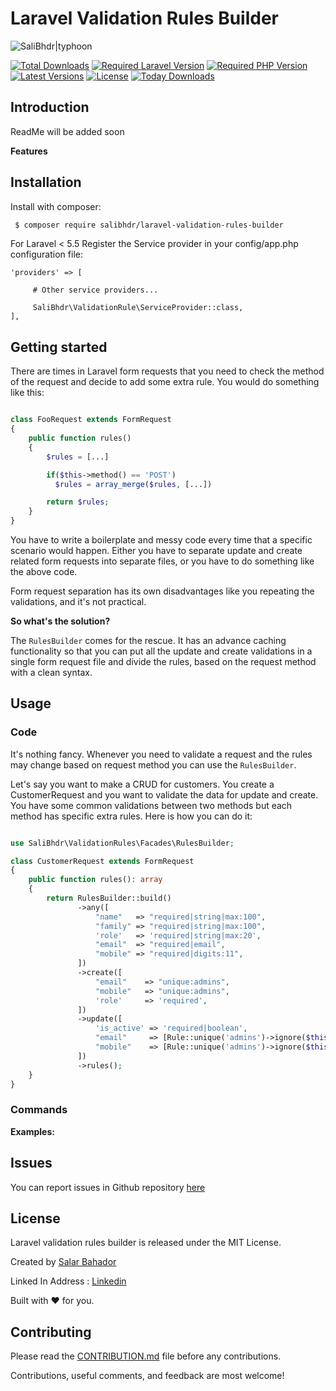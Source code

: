 # Laravel Validation Rules Builder

![SaliBhdr|typhoon][link-logo]

[![Total Downloads][ico-downloads]][link-downloads]
[![Required Laravel Version][ico-laravel]][link-packagist]
[![Required PHP Version][ico-php]][link-packagist]
[![Latest Versions][ico-version]][link-packagist]
[![License][ico-license]][link-packagist]
[![Today Downloads][ico-today-downloads]][link-downloads]

## Introduction

ReadMe will be added soon

**Features**

## Installation

Install with composer:

```sh
 $ composer require salibhdr/laravel-validation-rules-builder
```

For Laravel < 5.5 Register the Service provider in your config/app.php configuration file:

```
'providers' => [

     # Other service providers...

     SaliBhdr\ValidationRule\ServiceProvider::class,
],
```

## Getting started

There are times in Laravel form requests that you need to check the method of
the request and decide to add some extra rule. You would do something like this:

```php

class FooRequest extends FormRequest
{
    public function rules()
    {
        $rules = [...]

        if($this->method() == 'POST')
          $rules = array_merge($rules, [...])

        return $rules;
    }
}

```

You have to write a boilerplate and messy code every time that a specific scenario would happen.
Either you have to separate update and create related form requests into separate files, or you have to do something
like the above code.

Form request separation has its own disadvantages like you repeating the validations, and it's not practical.

**So what's the solution?**

The `RulesBuilder` comes for the rescue. It has an advance caching functionality
so that you can put all the update and create validations in a
single form request file and divide the rules, based on the request method
with a clean syntax.

## Usage

### Code

It's nothing fancy. Whenever you need to validate a request and the
rules may change based on request method you can use the `RulesBuilder`.

Let's say you want to make a CRUD for customers. You create a CustomerRequest
and you want to validate the data for update and create. You have some common validations
between two methods but each method has specific extra rules. Here is how you can do it:

```php

use SaliBhdr\ValidationRules\Facades\RulesBuilder;

class CustomerRequest extends FormRequest
{
    public function rules(): array
    {
        return RulesBuilder::build()
               ->any([
                   "name"   => "required|string|max:100",
                   "family" => "required|string|max:100",
                   'role'   => 'required|string|max:20',
                   "email"  => "required|email",
                   "mobile" => "required|digits:11",
               ])
               ->create([
                   "email"    => "unique:admins",
                   "mobile"   => "unique:admins",
                   'role'     => 'required',
               ])
               ->update([
                   'is_active' => 'required|boolean',
                   "email"     => [Rule::unique('admins')->ignore($this->customer)],
                   "mobile"    => [Rule::unique('admins')->ignore($this->customer)],
               ])
               ->rules();
    }
}

```

### Commands

**Examples:**

Issues
----
You can report issues in Github repository [here][link-issues]

License
----
Laravel validation rules builder is released under the MIT License.

Created by [Salar Bahador][link-github]

Linked In Address : [Linkedin][link-linkedin]

Built with ❤ for you.

Contributing
----
Please read the [CONTRIBUTION.md][link-contribution] file before any contributions.

Contributions, useful comments, and feedback are most welcome!


[ico-laravel]: https://img.shields.io/badge/Laravel-≥5.0-ff2d20?style=flat-square&logo=laravel

[ico-php]: https://img.shields.io/badge/php-≥7.0-8892bf?style=flat-square&logo=php

[ico-downloads]: https://poser.pugx.org/salibhdr/laravel-validation-rules-builder/downloads

[ico-today-downloads]: https://img.shields.io/packagist/dd/salibhdr/laravel-validation-rules-builder.svg?style=flat-square

[ico-license]: https://poser.pugx.org/salibhdr/laravel-validation-rules-builder/v/unstable

[ico-version]: https://img.shields.io/packagist/v/salibhdr/laravel-validation-rules-builder.svg?style=flat-square

[link-logo]: https://drive.google.com/a/domain.com/thumbnail?id=12yntFCiYIGJzI9FMUaF9cRtXKb0rXh9X

[link-packagist]: https://packagist.org/packages/salibhdr/laravel-validation-rules-builder

[link-downloads]: https://packagist.org/packages/salibhdr/laravel-validation-rules-builder/stats

[link-packagist]: https://packagist.org/packages/salibhdr/laravel-validation-rules-builder

[link-contribution]: https://github.com/Salibhdr/laravel-validation-rules-builder/blob/master/CONTRIBUTING.md

[link-issues]: https://github.com/Salibhdr/laravel-validation-rules-builder/issues

[link-github]: https://github.com/Salibhdr

[link-linkedin]: https://www.linkedin.com/in/salar-bahador
